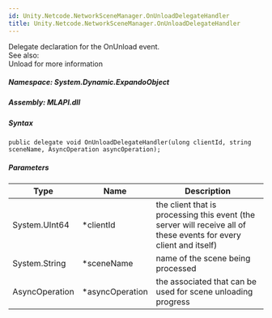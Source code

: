 ```yaml
---  
id: Unity.Netcode.NetworkSceneManager.OnUnloadDelegateHandler  
title: Unity.Netcode.NetworkSceneManager.OnUnloadDelegateHandler  
---
```


<div class="markdown level0 summary">

Delegate declaration for the OnUnload event.  
See also:  
Unload for more information

</div>

<div class="markdown level0 conceptual">

</div>

##### **Namespace**: System.Dynamic.ExpandoObject

##### **Assembly**: MLAPI.dll

##### Syntax

``` lang-csharp
public delegate void OnUnloadDelegateHandler(ulong clientId, string sceneName, AsyncOperation asyncOperation);
```

##### Parameters

| Type           | Name             | Description                                                                                                        |
|----------------|------------------|--------------------------------------------------------------------------------------------------------------------|
| System.UInt64  | \*clientId       | the client that is processing this event (the server will receive all of these events for every client and itself) |
| System.String  | \*sceneName      | name of the scene being processed                                                                                  |
| AsyncOperation | \*asyncOperation | the associated that can be used for scene unloading progress                                                       |
